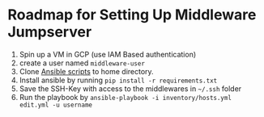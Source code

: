 # Roadmap for Setting Up Middleware Jumpserver

1. Spin up a VM in GCP (use IAM Based authentication)
2. create a user named `middleware-user`
4. Clone [Ansible scripts](https://github.com/10bedicu/middleware-ansible) to home directory.
5. Install ansible by running `pip install -r requirements.txt`
6. Save the SSH-Key with access to the middlewares in `~/.ssh` folder
7. Run the playbook by `ansible-playbook -i inventory/hosts.yml edit.yml -u username` 
